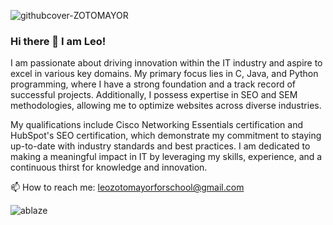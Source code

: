 
![githubcover-ZOTOMAYOR](https://github.com/leoforschool16/leoforschool16/assets/142653961/30c3b319-3441-4f8a-96e4-017b5218c739)

### Hi there 👋 I am Leo!

I am passionate about driving innovation within the IT industry and aspire to excel in various key domains. My primary focus lies in C, Java, and Python programming, where I have a strong foundation and a track record of successful projects. Additionally, I possess expertise in SEO and SEM methodologies, allowing me to optimize websites across diverse industries.

My qualifications include Cisco Networking Essentials certification and HubSpot's SEO certification, which demonstrate my commitment to staying up-to-date with industry standards and best practices. I am dedicated to making a meaningful impact in IT by leveraging my skills, experience, and a continuous thirst for knowledge and innovation.

📫 How to reach me: leozotomayorforschool@gmail.com

![ablaze](https://github.com/leoforschool16/leoforschool16/assets/142653961/ff6cb1cd-57e6-44ef-9079-17e42bcf2dd6)


<!--
**leoforschool16/leoforschool16** is a ✨ _special_ ✨ repository because its `README.md` (this file) appears on your GitHub profile.

Here are some ideas to get you started:

- 🔭 I’m currently working on ...
- 🌱 I’m currently learning ...
- 👯 I’m looking to collaborate on ...
- 🤔 I’m looking for help with ...
- 💬 Ask me about ...
- 📫 How to reach me: ...
- 😄 Pronouns: ...
- ⚡ Fun fact: ...
-->
